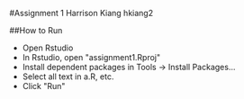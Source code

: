 #Assignment 1
Harrison Kiang
hkiang2

##How to Run
- Open Rstudio
- In Rstudio, open "assignment1.Rproj"
- Install dependent packages in Tools -> Install Packages...
- Select all text in a.R, etc.
- Click "Run"

